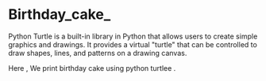 # Birthday_cake_

Python Turtle is a built-in library in Python that allows users to create simple graphics and drawings.
It provides a virtual "turtle" that can be controlled to draw shapes, lines, and patterns on a drawing canvas.

Here , We print birthday cake using python turtlee .


